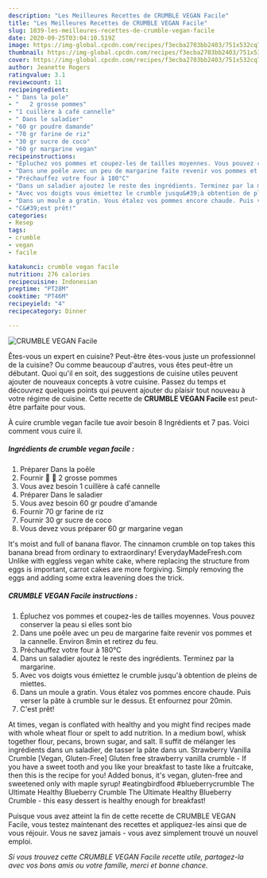 ```yaml
---
description: "Les Meilleures Recettes de CRUMBLE VEGAN Facile"
title: "Les Meilleures Recettes de CRUMBLE VEGAN Facile"
slug: 1039-les-meilleures-recettes-de-crumble-vegan-facile
date: 2020-09-25T03:04:10.519Z
image: https://img-global.cpcdn.com/recipes/f3ecba2703bb2403/751x532cq70/crumble-vegan-facile-photo-principale-de-la-recette.jpg
thumbnail: https://img-global.cpcdn.com/recipes/f3ecba2703bb2403/751x532cq70/crumble-vegan-facile-photo-principale-de-la-recette.jpg
cover: https://img-global.cpcdn.com/recipes/f3ecba2703bb2403/751x532cq70/crumble-vegan-facile-photo-principale-de-la-recette.jpg
author: Jeanette Rogers
ratingvalue: 3.1
reviewcount: 11
recipeingredient:
- " Dans la pole"
- "   2 grosse pommes"
- "1 cuillère à café cannelle"
- " Dans le saladier"
- "60 gr poudre damande"
- "70 gr farine de riz"
- "30 gr sucre de coco"
- "60 gr margarine vegan"
recipeinstructions:
- "Épluchez vos pommes et coupez-les de tailles moyennes. Vous pouvez conserver la peau si elles sont bio"
- "Dans une poêle avec un peu de margarine faite revenir vos pommes et la cannelle. Environ 8min et retirez du feu."
- "Préchauffez votre four à 180°C"
- "Dans un saladier ajoutez le reste des ingrédients. Terminez par la margarine."
- "Avec vos doigts vous émiettez le crumble jusqu&#39;à obtention de pleins de miettes."
- "Dans un moule a gratin. Vous étalez vos pommes encore chaude. Puis verser la pâte à crumble sur le dessus. Et enfournez pour 20min."
- "C&#39;est prêt!"
categories:
- Resep
tags:
- crumble
- vegan
- facile

katakunci: crumble vegan facile 
nutrition: 276 calories
recipecuisine: Indonesian
preptime: "PT28M"
cooktime: "PT46M"
recipeyield: "4"
recipecategory: Dinner

---
```



![CRUMBLE VEGAN Facile](https://img-global.cpcdn.com/recipes/f3ecba2703bb2403/751x532cq70/crumble-vegan-facile-photo-principale-de-la-recette.jpg)

Êtes-vous un expert en cuisine? Peut-être êtes-vous juste un professionnel de la cuisine? Ou comme beaucoup d'autres, vous êtes peut-être un débutant. Quoi qu'il en soit, des suggestions de cuisine utiles peuvent ajouter de nouveaux concepts à votre cuisine. Passez du temps et découvrez quelques points qui peuvent ajouter du plaisir tout nouveau à votre régime de cuisine. Cette recette de <strong> CRUMBLE VEGAN Facile </strong> est peut-être parfaite pour vous.

<!--inarticleads1-->

À cuire crumble vegan facile tue avoir besoin 8 Ingrédients et 7 pas. Voici comment vous cuire il.

##### Ingrédients de crumble vegan facile :

1. Préparer  Dans la poêle
1. Fournir  🍏 🍎 2 grosse pommes
1. Vous avez besoin 1 cuillère à café cannelle
1. Préparer  Dans le saladier
1. Vous avez besoin 60 gr poudre d&#39;amande
1. Fournir 70 gr farine de riz
1. Fournir 30 gr sucre de coco
1. Vous devez vous préparer 60 gr margarine vegan


It&#39;s moist and full of banana flavor. The cinnamon crumble on top takes this banana bread from ordinary to extraordinary! EverydayMadeFresh.com Unlike with eggless vegan white cake, where replacing the structure from eggs is important, carrot cakes are more forgiving. Simply removing the eggs and adding some extra leavening does the trick. 

<!--inarticleads2-->

##### CRUMBLE VEGAN Facile instructions :

1. Épluchez vos pommes et coupez-les de tailles moyennes. Vous pouvez conserver la peau si elles sont bio
1. Dans une poêle avec un peu de margarine faite revenir vos pommes et la cannelle. Environ 8min et retirez du feu.
1. Préchauffez votre four à 180°C
1. Dans un saladier ajoutez le reste des ingrédients. Terminez par la margarine.
1. Avec vos doigts vous émiettez le crumble jusqu&#39;à obtention de pleins de miettes.
1. Dans un moule a gratin. Vous étalez vos pommes encore chaude. Puis verser la pâte à crumble sur le dessus. Et enfournez pour 20min.
1. C&#39;est prêt!


At times, vegan is conflated with healthy and you might find recipes made with whole wheat flour or spelt to add nutrition. In a medium bowl, whisk together flour, pecans, brown sugar, and salt. Il suffit de mélanger les ingrédients dans un saladier, de tasser la pâte dans un. Strawberry Vanilla Crumble [Vegan, Gluten-Free] Gluten free strawberry vanilla crumble - If you have a sweet tooth and you like your breakfast to taste like a fruitcake, then this is the recipe for you! Added bonus, it&#39;s vegan, gluten-free and sweetened only with maple syrup! #eatingbirdfood #blueberrycrumble The Ultimate Healthy Blueberry Crumble The Ultimate Healthy Blueberry Crumble - this easy dessert is healthy enough for breakfast! 

<!--inarticleads1-->

<p>
Puisque vous avez atteint la fin de cette recette de CRUMBLE VEGAN Facile, vous testez maintenant des recettes et appliquez-les ainsi que de vous réjouir. Vous ne savez jamais - vous avez simplement trouvé un nouvel emploi.
</p>

<p>
<i>Si vous trouvez cette CRUMBLE VEGAN Facile recette utile, partagez-la avec vos bons amis ou votre famille, merci et bonne chance.</i>
</p>
